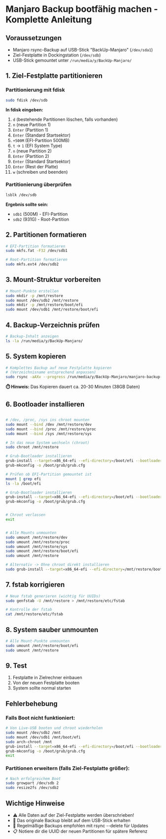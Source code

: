 # Manjaro Backup bootfähig machen - Komplette Anleitung

## Voraussetzungen
- Manjaro rsync-Backup auf USB-Stick "BackUp-Manjaro" (`/dev/sda1`)
- Ziel-Festplatte in Dockingstation (`/dev/sdb`)
- USB-Stick gemountet unter `/run/media/y/BackUp-Manjaro/`

## 1. Ziel-Festplatte partitionieren

### Partitionierung mit fdisk
```bash
sudo fdisk /dev/sdb
```

**In fdisk eingeben:**
1. `d` (bestehende Partitionen löschen, falls vorhanden)
2. `n` (neue Partition 1)
3. `Enter` (Partition 1)
4. `Enter` (Standard Startsektor)
5. `+500M` (EFI-Partition 500MB)
6. `t` → `1` (EFI System Type)
7. `n` (neue Partition 2)
8. `Enter` (Partition 2)
9. `Enter` (Standard Startsektor)
10. `Enter` (Rest der Platte)
11. `w` (schreiben und beenden)

### Partitionierung überprüfen
```bash
lsblk /dev/sdb
```
**Ergebnis sollte sein:**
- `sdb1` (500M) - EFI-Partition
- `sdb2` (931G) - Root-Partition

## 2. Partitionen formatieren

```bash
# EFI-Partition formatieren
sudo mkfs.fat -F32 /dev/sdb1

# Root-Partition formatieren
sudo mkfs.ext4 /dev/sdb2
```

## 3. Mount-Struktur vorbereiten

```bash
# Mount-Punkte erstellen
sudo mkdir -p /mnt/restore
sudo mount /dev/sdb2 /mnt/restore
sudo mkdir -p /mnt/restore/boot/efi
sudo mount /dev/sdb1 /mnt/restore/boot/efi
```

## 4. Backup-Verzeichnis prüfen

```bash
# Backup-Inhalt anzeigen
ls -la /run/media/y/BackUp-Manjaro/
```

## 5. System kopieren

```bash
# Komplettes Backup auf neue Festplatte kopieren
# (Verzeichnisname entsprechend anpassen)
sudo rsync -aAXv --progress /run/media/y/BackUp-Manjaro/manjaro-backup-20250616/. /mnt/restore/
```

**⏱️ Hinweis:** Das Kopieren dauert ca. 20-30 Minuten (38GB Daten)

## 6. Bootloader installieren

```bash

# /dev, /proc, /sys ins chroot mounten
sudo mount --bind /dev /mnt/restore/dev
sudo mount --bind /proc /mnt/restore/proc
sudo mount --bind /sys /mnt/restore/sys

# In das neue System wechseln (chroot)
sudo chroot /mnt/restore

# Grub-Bootloader installieren
grub-install --target=x86_64-efi --efi-directory=/boot/efi --bootloader-id=Manjaro
grub-mkconfig -o /boot/grub/grub.cfg

# Prüfen ob EFI-Partition gemountet ist
mount | grep efi
ls -la /boot/efi

# Grub-Bootloader installieren
grub-install --target=x86_64-efi --efi-directory=/boot/efi --bootloader-id=Manjaro
grub-mkconfig -o /boot/grub/grub.cfg


# Chroot verlassen
exit


# Alle Mounts unmounten
sudo umount /mnt/restore/dev
sudo umount /mnt/restore/proc
sudo umount /mnt/restore/sys
sudo umount /mnt/restore/boot/efi
sudo umount /mnt/restore

# Alternativ -> Ohne chroot direkt installieren
sudo grub-install --target=x86_64-efi --efi-directory=/mnt/restore/boot/efi --bootloader-id=Manjaro --boot-directory=/mnt/restore/boot

```

## 7. fstab korrigieren

```bash
# Neue fstab generieren (wichtig für UUIDs)
sudo genfstab -U /mnt/restore > /mnt/restore/etc/fstab

# Kontrolle der fstab
cat /mnt/restore/etc/fstab
```

## 8. System sauber unmounten

```bash
# Alle Mount-Punkte unmounten
sudo umount /mnt/restore/boot/efi
sudo umount /mnt/restore
```

## 9. Test

1. Festplatte in Zielrechner einbauen
2. Von der neuen Festplatte booten
3. System sollte normal starten

## Fehlerbehebung

### Falls Boot nicht funktioniert:
```bash
# Von Live-USB booten und chroot wiederholen
sudo mount /dev/sdb2 /mnt
sudo mount /dev/sdb1 /mnt/boot/efi
sudo arch-chroot /mnt
grub-install --target=x86_64-efi --efi-directory=/boot/efi --bootloader-id=Manjaro
grub-mkconfig -o /boot/grub/grub.cfg
exit
```

### Partitionen erweitern (falls Ziel-Festplatte größer):
```bash
# Nach erfolgreichem Boot
sudo growpart /dev/sdb 2
sudo resize2fs /dev/sdb2
```

## Wichtige Hinweise

- ⚠️ Alle Daten auf der Ziel-Festplatte werden überschrieben!
- 💾 Das originale Backup bleibt auf dem USB-Stick erhalten
- 🔄 Regelmäßige Backups empfohlen mit rsync --delete für Updates
- 📋 Notiere dir die UUID der neuen Partitionen für spätere Referenz